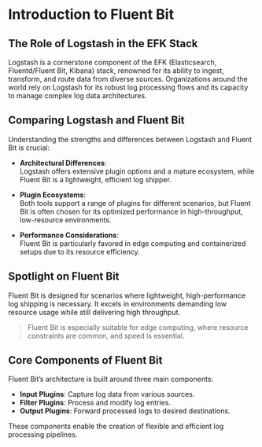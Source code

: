 # Introduction to Fluent Bit

## The Role of Logstash in the EFK Stack

Logstash is a cornerstone component of the EFK (Elasticsearch, Fluentd/Fluent Bit, Kibana) stack, renowned for its ability to ingest, transform, and route data from diverse sources. Organizations around the world rely on Logstash for its robust log processing flows and its capacity to manage complex log data architectures.

## Comparing Logstash and Fluent Bit

Understanding the strengths and differences between Logstash and Fluent Bit is crucial:

- **Architectural Differences**:  
  Logstash offers extensive plugin options and a mature ecosystem, while Fluent Bit is a lightweight, efficient log shipper.

- **Plugin Ecosystems**:  
  Both tools support a range of plugins for different scenarios, but Fluent Bit is often chosen for its optimized performance in high-throughput, low-resource environments.

- **Performance Considerations**:  
  Fluent Bit is particularly favored in edge computing and containerized setups due to its resource efficiency.

## Spotlight on Fluent Bit

Fluent Bit is designed for scenarios where lightweight, high-performance log shipping is necessary. It excels in environments demanding low resource usage while still delivering high throughput.


> Fluent Bit is especially suitable for edge computing, where resource constraints are common, and speed is essential.

## Core Components of Fluent Bit

Fluent Bit’s architecture is built around three main components:

- **Input Plugins**: Capture log data from various sources.
- **Filter Plugins**: Process and modify log entries.
- **Output Plugins**: Forward processed logs to desired destinations.

These components enable the creation of flexible and efficient log processing pipelines.
